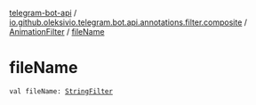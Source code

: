 [telegram-bot-api](../../index.md) / [io.github.oleksivio.telegram.bot.api.annotations.filter.composite](../index.md) / [AnimationFilter](index.md) / [fileName](./file-name.md)

# fileName

`val fileName: `[`StringFilter`](../../io.github.oleksivio.telegram.bot.api.annotations.filter.primitive/-string-filter/index.md)